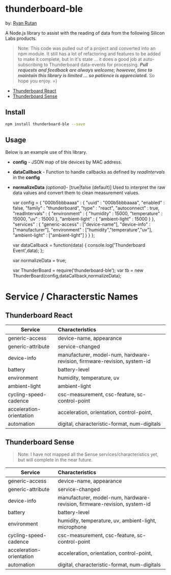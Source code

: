 # thunderboard-ble
by: [Ryan Rutan](https://github.com/ryanrutan)

A Node.js library to assist with the reading of data from the following Silicon Labs products.

>Note:  This code was pulled out of a project and converted into an npm module.  It still has a lot of refactoring and features to be added to make it complete, but in it's state ... it does a good job at auto-subscribing to Thunderboard data-events for processing.  **_Pull requests and feedback are always welcome; however, time to maintain this library is limited ... so patience is appreciated._** So hope you enjoy. =)

- [Thunderboard React](http://www.silabs.com/products/development-tools/wireless/bluetooth/thunderboard-react-kit-sensor-cloud-connectivity)
- [Thunderboard Sense](https://www.silabs.com/products/development-tools/wireless/bluetooth/thunderboard-sense-kit)

## Install

```bash
npm install thunderboard-ble --save
```

## Usage
Below is an example use of this library.

- **config** - JSON map of ble devices by MAC address.
- **dataCallback** - Function to handle callbacks as defined by *readIntervals* in the **config**
- **normalizeData** *(optional)*- [true|false (default)] Used to interpret the raw data values and convert them to clean measurement values.


    var config = {
        "000b5bbbaaaa" : {
         "uuid" : "000b5bbbaaaa",
         "enabled" : false,
         "family" : "thunderboard",
         "type" : "react",
         "autoconnect" : true,
         "readIntervals" : {
           "environment" : {
             "humidity" : 15000,
             "temperature" : 15000,
             "uv" : 15000
           },
           "ambient-light" : {
             "ambient-light" : 15000
           }
          },
         "services" : {
           "generic-access" : ["device-name"],
           "device-info" : ["manufacturer"],
           "environment" : ["humidity","temperature","uv"],
           "ambient-light" : ["ambient-light"]
        }
      }
    };

    var dataCallback = function(data) {
      console.log('Thunderboard Event',data);
    };

    var normalizeData = true;

    var ThunderBoard = require('thunderboard-ble');
    var tb = new ThunderBoard(config,dataCallback,normalizeData);

# Service / Characterstic Names

## Thunderboard **React**

|   Service	|  Characteristics 	|
|---	|:--	|
| generic-access | device-name, appearance |
| generic-attribute	|  service-changed 	|
| device-info	|  manufacturer, model-num, hardware-revision, firmware-revision, system-id	|
| battery	| battery-level 	|
| environment	|  humidity, temperature, uv	|
| ambient-light	|  ambient-light 	|
| cycling-speed-cadence	|  csc-measurement, csc-feature, sc-control-point |
| acceleration-orientation	|  acceleration, orientation, control-point, 	|
| automation	|  digital, characteristic-format, num-digitals |

## Thunderboard **Sense**

> Note: I have not mapped all the Sense services/characteristics yet, but will complete in the near future.

|   Service	|  Characteristics 	|
|---	|:--	|
| generic-access | device-name, appearance |
| generic-attribute	|  service-changed 	|
| device-info	|  manufacturer, model-num, hardware-revision, firmware-revision, system-id	|
| battery	| battery-level 	|
| environment	|  humidity, temperature, uv, ambient-light, microphone	|
| cycling-speed-cadence	|  csc-measurement, csc-feature, sc-control-point |
| acceleration-orientation	|  acceleration, orientation, control-point, 	|
| automation	|  digital, characteristic-format, num-digitals |
